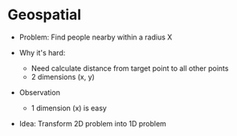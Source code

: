 # Geospatial

- Problem: Find people nearby within a radius X
- Why it's hard:
    - Need calculate distance from target point to all other points
    - 2 dimensions (x, y)

- Observation
    - 1 dimension (x) is easy

- Idea: Transform 2D problem into 1D problem